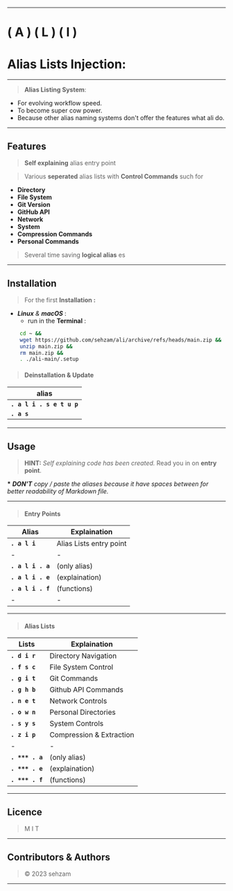 #
---
# ( A ) ( L ) ( I ) 
# Alias Lists Injection: 

---
> __Alias Listing System__: 

  - For evolving workflow speed.
  - To become super cow power.
  - Because other alias naming systems don't offer the features what ali do.

  ---
## Features

> __Self explaining__ alias entry point

> Various __seperated__ alias lists with __Control Commands__ such for 
  
  - __Directory__
  - __File System__
  - __Git Version__
  - __GitHub API__
  - __Network__
  - __System__
  - __Compression Commands__
  - __Personal Commands__ 
> Several time saving __logical alias__ es

---
##  Installation

> For the first __Installation :__ 
 
 - ___Linux__ & __macOS___ : 
   - run in the __Terminal__ :
  
```bash
    cd ~ && 
    wget https://github.com/sehzam/ali/archive/refs/heads/main.zip && 
    unzip main.zip && 
    rm main.zip && 
    . ./ali-main/.setup
```
> #### __Deinstallation__ __&__                     __Update__  

| alias                          |
|--------------------------------|
| __`. a l i . s e t u p`__  |     
 __`. a s`__  |                    

> #### 


---
## Usage

> __HINT:__ _Self explaining code has been created._ Read you in on __entry point__.

__*__ ____DON'T__ copy / paste the aliases because it have spaces between for better readability of Markdown file_._


---

> #### Entry Points
|          Alias             |              Explaination              |
|----------------------------|----------------------------------------|
| __`. a l i`__              |        Alias Lists entry point         |
|-|-|
| __`. a l i . a`__          |              (only alias)              |
| __`. a l i . e`__          |             (explaination)             |
| __`. a l i . f`__          |               (functions)              |
|-|-|

---

> #### Alias Lists
|        Lists               |            Explaination                  |
|----------------------------|------------------------------------------|
| __`. d i r`__              |         Directory Navigation             | 
| __`. f s c`__              |         File System Control              | 
| __`. g i t`__              |             Git Commands                 | 
| __`. g h b`__              |          Github API Commands             | 
| __`. n e t`__              |           Network Controls               | 
| __`. o w n`__              |         Personal Directories             | 
| __`. s y s`__              |           System Controls                | 
| __`. z i p`__              |       Compression & Extraction           | 
|-|-|
| __`. *** . a`__          |  (only alias)  |
| __`. *** . e`__          | (explaination) |
| __`. *** . f`__          |  (functions)   |

---
## Licence

> M  I  T
---
## Contributors & Authors

> © 2023 sehzam
---
